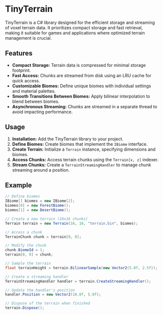 ﻿# TinyTerrain

TinyTerrain is a C# library designed for the efficient storage and streaming of voxel terrain data. It prioritizes compact storage and fast retrieval, making it suitable for games and applications where optimized terrain management is crucial.

## Features

* **Compact Storage:** Terrain data is compressed for minimal storage footprint.
* **Fast Access:** Chunks are streamed from disk using an LRU cache for quick access.
* **Customizable Biomes:** Define unique biomes with individual settings and material palettes.
* **Smooth Transitions Between Biomes:** Apply bilinear interpolation to blend between biomes.
* **Asynchronous Streaming:** Chunks are streamed in a separate thread to avoid impacting performance.

## Usage

1. **Installation:** Add the TinyTerrain library to your project.
2. **Define Biomes:** Create biomes that implement the `IBiome` interface.
3. **Create Terrain:** Initialize a `Terrain` instance, specifying dimensions and biomes.
4. **Access Chunks:** Access terrain chunks using the `Terrain[x, z]` indexer.
5. **Stream Chunks:** Create a `TerrainStreamingHandler` to manage chunk streaming around a position.

## Example

```C#
// Define biomes
IBiome[] biomes = new IBiome[2];
biomes[0] = new ForestBiome();
biomes[1] = new DesertBiome();

// Create a new terrain (16x16 chunks)
Terrain terrain = new Terrain(16, 16, "terrain.bin", biomes);

// Access a chunk
TerrainChunk chunk = terrain[0, 0];

// Modify the chunk
chunk.BiomeId = 1;
terrain[0, 0] = chunk;

// Sample the terrain
float terrainHeight = terrain.BilinearSample(new Vector2(5.0f, 2.5f));

// Create a streaming handler
TerrainStreamingHandler handler = terrain.CreateStreamingHandler();

// Update the handler's position
handler.Position = new Vector2(10.0f, 5.0f);

// Dispose of the terrain when finished
terrain.Dispose();
